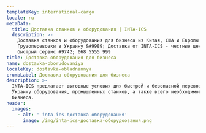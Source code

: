 ```yaml
---
templateKey: international-cargo
locale: ru
metaData:
  title: Доставка станков и оборудования | INTA-ICS
  description: >-
    Доставка станков и оборудования для бизнеса из Китая, США и Европы &#9989; 
    Грузоперевозки в Украину &#9989; Доставка от INTA-ICS - честные цены,
    быстрый сервис #9742; 068 5555 999
title: Доставка оборудования для бизнеса
name: dostavka-oborudovaniya
localeKey: dostavka-obladnannya
crumbLabel: Доставка оборудования для бизнеса
description: >-
  INTA-ICS предлагает выгодные условия для быстрой и безопасной перевозки в
  Украину оборудования, промышленных станков, а также всего необходимого для
  бизнеса.
header:
  images:
    - alt: ' inta-ics-доставка-оборудования'
      image: /img/inta-ics-доставка-оборудоования.png
---
```

